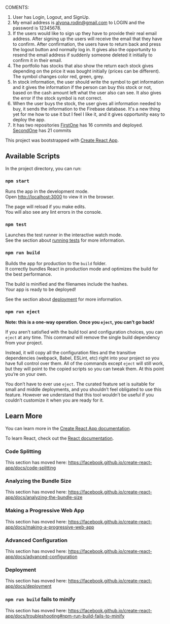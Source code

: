 COMENTS:
1. User has Login, Logout, and SignUp.
2. My email address is alyona.rodin@gmail.com to LOGIN and the password is 12345678.
3. If the users would like to sign up they have to provide their real email address. After signing up the users will receive the email that they have to confirm. After confirmation, the users have to return back and press the logout button and normally log in. It gives also the opportunity to resend the email address if suddenly someone deleted it initially to confirm it in their email.
4. The portfolio has stocks that also show the return each stock gives depending on the price it was bought initially (prices can be different). The symbol changes color red, green, grey. 
5. In stock information, the user should write the symbol to get information and it gives the information if the person can buy this stock or not, based on the cash amount left what the user also can see. It also gives the error if the stock symbol is not correct. 
6. When the user buys the stock, the user gives all information needed to buy, it sends the information to the Firebase database. It's a new thing yet for me how to use it but I feel I like it, and it gives opportunity easy to deploy the app.
7. It has two repositories [FirstOne](https://github.com/TalRodin/portfolio-stock) has 16 commits and deployed. [SecondOne](https://github.com/TalRodin/stock-portfolio) has 21 commits















This project was bootstrapped with [Create React App](https://github.com/facebook/create-react-app).

## Available Scripts

In the project directory, you can run:

### `npm start`

Runs the app in the development mode.<br />
Open [http://localhost:3000](http://localhost:3000) to view it in the browser.

The page will reload if you make edits.<br />
You will also see any lint errors in the console.

### `npm test`

Launches the test runner in the interactive watch mode.<br />
See the section about [running tests](https://facebook.github.io/create-react-app/docs/running-tests) for more information.

### `npm run build`

Builds the app for production to the `build` folder.<br />
It correctly bundles React in production mode and optimizes the build for the best performance.

The build is minified and the filenames include the hashes.<br />
Your app is ready to be deployed!

See the section about [deployment](https://facebook.github.io/create-react-app/docs/deployment) for more information.

### `npm run eject`

**Note: this is a one-way operation. Once you `eject`, you can’t go back!**

If you aren’t satisfied with the build tool and configuration choices, you can `eject` at any time. This command will remove the single build dependency from your project.

Instead, it will copy all the configuration files and the transitive dependencies (webpack, Babel, ESLint, etc) right into your project so you have full control over them. All of the commands except `eject` will still work, but they will point to the copied scripts so you can tweak them. At this point you’re on your own.

You don’t have to ever use `eject`. The curated feature set is suitable for small and middle deployments, and you shouldn’t feel obligated to use this feature. However we understand that this tool wouldn’t be useful if you couldn’t customize it when you are ready for it.

## Learn More

You can learn more in the [Create React App documentation](https://facebook.github.io/create-react-app/docs/getting-started).

To learn React, check out the [React documentation](https://reactjs.org/).

### Code Splitting

This section has moved here: https://facebook.github.io/create-react-app/docs/code-splitting

### Analyzing the Bundle Size

This section has moved here: https://facebook.github.io/create-react-app/docs/analyzing-the-bundle-size

### Making a Progressive Web App

This section has moved here: https://facebook.github.io/create-react-app/docs/making-a-progressive-web-app

### Advanced Configuration

This section has moved here: https://facebook.github.io/create-react-app/docs/advanced-configuration

### Deployment

This section has moved here: https://facebook.github.io/create-react-app/docs/deployment

### `npm run build` fails to minify

This section has moved here: https://facebook.github.io/create-react-app/docs/troubleshooting#npm-run-build-fails-to-minify
